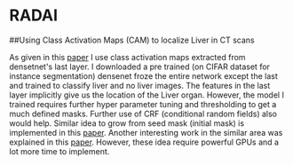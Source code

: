 # RADAI

##Using Class Activation Maps (CAM) to localize Liver in CT scans

As given in this [paper](https://arxiv.org/pdf/1512.04150.pdf) I use class activation maps extracted from densetnet's last layer.
I downloaded a pre trained (on CIFAR dataset for instance segmentation) densenet froze the entire network except the last and trained to classify liver and no liver images.
The features in the last layer implicitly give us the location of the Liver organ. However, the model I trained requires further hyper parameter tuning and thresholding to get a much defined masks. Further use of CRF (conditional random fields) also would help. Similar idea to grow from seed mask (initial mask) is implemented in this [paper](http://openaccess.thecvf.com/content_cvpr_2018/papers/Huang_Weakly-Supervised_Semantic_Segmentation_CVPR_2018_paper.pdf). Another interesting work in the similar area was explained in this [paper](https://arxiv.org/pdf/1803.10464.pdf). However, these idea require powerful GPUs and a lot more time to implement.
